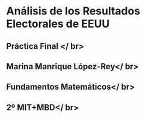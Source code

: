 # Análisis de los Resultados Electorales de EEUU
## Práctica Final </ br>
## Marina Manrique López-Rey</ br>
## Fundamentos Matemáticos</ br>
## 2º MIT+MBD</ br>
